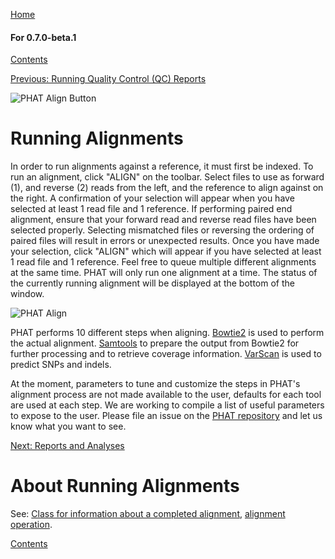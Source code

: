 [Home](https://chgibb.github.io/PHATDocs/)

#### For 0.7.0-beta.1
[Contents](https://chgibb.github.io/PHATDocs/docs/releases/0.7.0-beta.1/home)

[Previous: Running Quality Control (QC) Reports](https://chgibb.github.io/PHATDocs/docs/releases/0.7.0-beta.1/QCReports)

![PHAT Align Button](https://chgibb.github.io//PHATDocs/docs/releases/0.7.0-beta.1/AlignButton.png)

# Running Alignments
In order to run alignments against a reference, it must first be indexed. To run an alignment, click "ALIGN" on the toolbar. Select files to use as forward (1), and reverse (2) reads from the left, and the reference to align against on the right. A confirmation of your selection will appear when you have selected at least 1 read file and 1 reference. If performing paired end alignment, ensure that your forward read and reverse read files have been selected properly. Selecting mismatched files or reversing the ordering of paired files will result in errors or unexpected results. Once you have made your selection, click "ALIGN" which will appear if you have selected at least 1 read file and 1 reference. Feel free to queue multiple different alignments at the same time. PHAT will only run one alignment at a time. The status of the currently running alignment will be displayed at the bottom of the window.

![PHAT Align](https://chgibb.github.io//PHATDocs/docs/releases/0.7.0-beta.1/AlignSelected.png)

PHAT performs 10 different steps when aligning. [Bowtie2](http://bowtie-bio.sourceforge.net/bowtie2/index.shtml) is used to perform the actual alignment. [Samtools](http://www.htslib.org/doc/samtools.html) to prepare the output from Bowtie2 for further processing and to retrieve coverage information. [VarScan](http://dkoboldt.github.io/varscan/) is used to predict SNPs and indels.

At the moment, parameters to tune and customize the steps in PHAT's alignment process are not made available to the user, defaults for each tool are used at each step. We are working to compile a list of useful parameters to expose to the user. Please file an issue on the [PHAT repository](https://github.com/chgibb/PHAT) and let us know what you want to see.

[Next: Reports and Analyses](https://chgibb.github.io/PHATDocs/docs/releases/0.7.0-beta.1/reportsAndAnalyses)

# About Running Alignments
See: [Class for information about a completed alignment](https://github.com/chgibb/PHAT/blob/0.7.0-beta.1/src/req/alignData.ts), [alignment operation](https://github.com/chgibb/PHAT/blob/0.7.0-beta.1/src/req/operations/RunAlignment.ts).

[Contents](https://chgibb.github.io/PHATDocs/docs/releases/0.7.0-beta.1/home)
